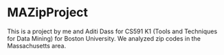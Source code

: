 # MAZipProject

This is a project by me and Aditi Dass for CS591 K1 (Tools and Techniques for Data Mining) for Boston University. We analyzed zip codes in the Massachusetts area.
